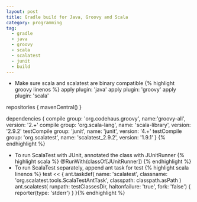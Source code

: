 ```yaml
---
layout: post
title: Gradle build for Java, Groovy and Scala
category: programming
tag:
  - gradle
  - java
  - groovy
  - scala
  - scalatest
  - junit
  - build
---
```


*  Make sure scala and scalatest are binary compatible
{% highlight groovy linenos %}
apply plugin: 'java'
apply plugin: 'groovy'
apply plugin: 'scala'

repositories {
    mavenCentral()
}

dependencies {
  compile group: 'org.codehaus.groovy', name:'groovy-all', version: '2.+'
  compile group: 'org.scala-lang', name: 'scala-library', version: '2.9.2'
  testCompile group: 'junit', name: 'junit', version: '4.+'
  testCompile group: 'org.scalatest', name: 'scalatest_2.9.2', version: '1.9.1'
}
{% endhighlight %}
* To run ScalaTest with JUnit, annotated the class with JUnitRunner
{% highlight scala %}
@RunWith(classOf[JUnitRunner])
{% endhighlight %}
* To run ScalaTest separately, append ant task for test
{% highlight scala linenos %}
test << {
  ant.taskdef(
    name: 'scalatest',
    classname: 'org.scalatest.tools.ScalaTestAntTask',
    classpath: classpath.asPath
  )
  ant.scalatest(
    runpath: testClassesDir,
    haltonfailure: 'true',
    fork: 'false') {
    reporter(type: 'stderr')
  }
}{% endhighlight %}
